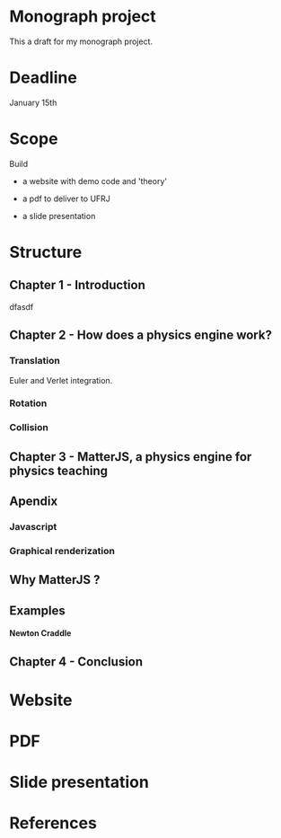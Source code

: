 # Monograph project

This a draft for my monograph project.

# Deadline

January 15th

# Scope

Build

* a website with demo code and 'theory' 

* a pdf to deliver to UFRJ

* a slide presentation    

# Structure

## Chapter 1 - Introduction

dfasdf

## Chapter 2 - How does a physics engine work?

### Translation

Euler and Verlet integration.

### Rotation

### Collision



## Chapter 3 - MatterJS, a physics engine for physics teaching


## Apendix

### Javascript

### Graphical renderization



## Why MatterJS ?

## Examples

#### Newton Craddle


## Chapter 4 - Conclusion


# Website




# PDF



# Slide presentation



# References

